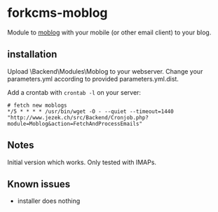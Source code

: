 # forkcms-moblog

Module to [moblog](http://www.urbandictionary.com/define.php?term=moblog) with your mobile (or other email client) to your blog.

## installation

Upload \Backend\Modules\Moblog to your webserver. Change your parameters.yml according to provided parameters.yml.dist.

Add a crontab with ```crontab -l``` on your server:
```
# fetch new moblogs
*/5 * * * * /usr/bin/wget -O - --quiet --timeout=1440 "http://www.jezek.ch/src/Backend/Cronjob.php?module=Moblog&action=FetchAndProcessEmails"
```

## Notes

Initial version which works. Only tested with IMAPs.

## Known issues

- installer does nothing



